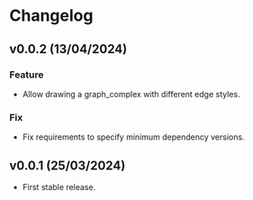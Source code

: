 # Changelog

## v0.0.2 (13/04/2024)

### Feature

- Allow drawing a graph_complex with different edge styles.

### Fix

- Fix requirements to specify minimum dependency versions.


## v0.0.1 (25/03/2024)

- First stable release.